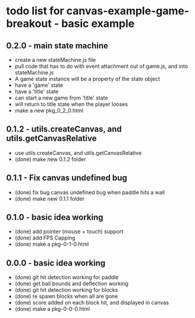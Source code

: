 # todo list for canvas-example-game-breakout  - basic example

## 0.2.0 - main state machine
* create a new stateMachine.js file
* pull code that has to do with event attachment out of game.js, and into stateMachine.js
* A game state instance will be a property of the state object
* have a 'game' state
* have a 'title' state
* can start a new game from 'title' state
* will return to title state when the player looses
* make a new pkg_0_2_0.html

## 0.1.2 - utils.createCanvas, and utils.getCanvasRelative
* use utils.createCanvas, and utils.getCanvasRelative
* (done) make new 0.1.2 folder

## 0.1.1 - Fix canvas undefined bug
* (done) fix bug canvas undefined bug when paddle hits a wall
* (done) make new 0.1.1 folder

## 0.1.0 - basic idea working
* (done) add pointer (mouse + touch) support
* (done) add FPS Capping
* (done) make a pkg-0-1-0.html

## 0.0.0 - basic idea working
* (done) git hit detection working for paddle
* (done) get ball bounds and deflection working
* (done) git hit detection working for blocks
* (done) re spawn blocks when all are gone
* (done) score added on each block hit, and displayed in canvas
* (done) make a pkg-0-0-0.html